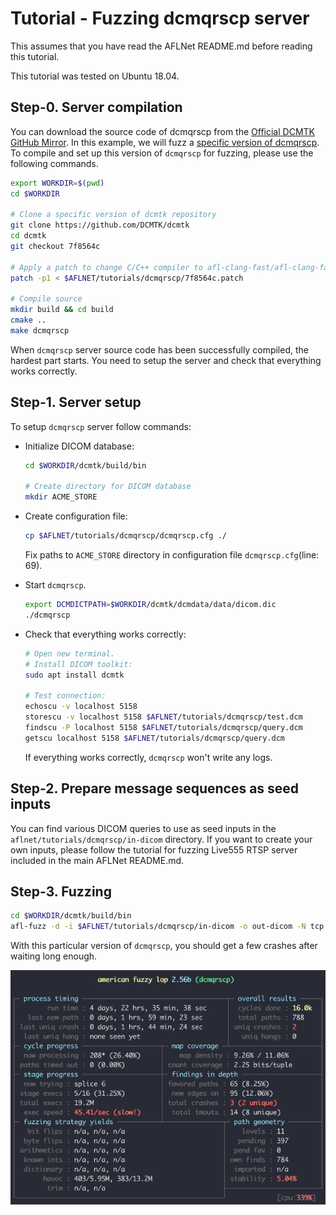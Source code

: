 # Tutorial - Fuzzing dcmqrscp server

This assumes that you have read the AFLNet README.md before reading this tutorial. 

This tutorial was tested on Ubuntu 18.04.

## Step-0. Server compilation

You can download the source code of dcmqrscp from the [Official DCMTK GitHub Mirror](https://github.com/DCMTK/dcmtk).
In this example, we will fuzz a [specific version of dcmqrscp](https://github.com/DCMTK/dcmtk/commit/7f8564cf11e5531689dd329523fb16023aeda3ed). To compile and set up this version of `dcmqrscp` for fuzzing, please use the following commands.


```bash
export WORKDIR=$(pwd)
cd $WORKDIR

# Clone a specific version of dcmtk repository
git clone https://github.com/DCMTK/dcmtk
cd dcmtk
git checkout 7f8564c

# Apply a patch to change C/C++ compiler to afl-clang-fast/afl-clang-fast++
patch -p1 < $AFLNET/tutorials/dcmqrscp/7f8564c.patch

# Compile source
mkdir build && cd build
cmake ..
make dcmqrscp
```

When `dcmqrscp` server source code has been successfully compiled, the hardest part starts. You need to setup the server and check that everything works correctly.

## Step-1. Server setup

To setup `dcmqrscp` server follow commands:

- Initialize DICOM database:
    ```bash
    cd $WORKDIR/dcmtk/build/bin

    # Create directory for DICOM database
    mkdir ACME_STORE
    ```

- Create configuration file:
    ```bash
    cp $AFLNET/tutorials/dcmqrscp/dcmqrscp.cfg ./
    ```

    Fix paths to `ACME_STORE` directory in configuration file `dcmqrscp.cfg`(line: 69).

- Start `dcmqrscp`.
    ```bash
    export DCMDICTPATH=$WORKDIR/dcmtk/dcmdata/data/dicom.dic
    ./dcmqrscp
    ```

 - Check that everything works correctly:
    ```bash
    # Open new terminal.
    # Install DICOM toolkit:
    sudo apt install dcmtk

    # Test connection:
    echoscu -v localhost 5158
    storescu -v localhost 5158 $AFLNET/tutorials/dcmqrscp/test.dcm
    findscu -P localhost 5158 $AFLNET/tutorials/dcmqrscp/query.dcm
    getscu localhost 5158 $AFLNET/tutorials/dcmqrscp/query.dcm
    ```

    If everything works correctly, `dcmqrscp` won't write any logs.

## Step-2. Prepare message sequences as seed inputs
You can find various DICOM queries to use as seed inputs in the `aflnet/tutorials/dcmqrscp/in-dicom` directory. If you want to create your own inputs, please follow the tutorial for fuzzing Live555 RTSP server included in the main AFLNet README.md.

## Step-3. Fuzzing

```bash
cd $WORKDIR/dcmtk/build/bin
afl-fuzz -d -i $AFLNET/tutorials/dcmqrscp/in-dicom -o out-dicom -N tcp://127.0.0.1/5158 -P DICOM -D 10000 -E -K -R ./dcmqrscp
```

With this particular version of `dcmqrscp`, you should get a few crashes after waiting long enough.

![ ](dcmqrscp_fuzz.png  "Fuzzing Output" )
